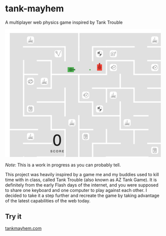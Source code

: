 # tank-mayhem

A multiplayer web physics game inspired by Tank Trouble

<img src="./tank-trouble.png" alt="Thumbnail" width="520" />

*Note*: This is a work in progress as you can probably tell.

This project was heavily inspired by a game me and my buddies used to kill time with in class, called Tank Trouble (also known as AZ Tank Game). It is definitely from the early Flash days of the internet, and you were supposed to share one keyboard and one computer to play against each other. I decided to take it a step further and recreate the game by taking advantage of the latest capabilities of the web today.

## Try it

[tankmayhem.com](https://tankmayhem.com)
